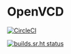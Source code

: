 # OpenVCD

[![CircleCI](https://circleci.com/gh/charlesdaniels/openvcd.svg?style=svg)](https://circleci.com/gh/charlesdaniels/openvcd)

[![builds.sr.ht status](https://builds.sr.ht/~charles/openvcd.svg)](https://builds.sr.ht/~charles/openvcd?)


